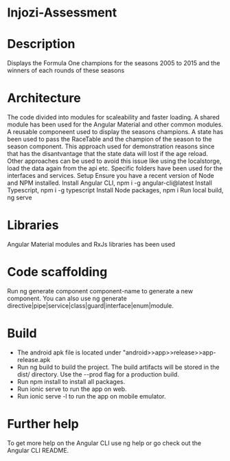 # Injozi-Assessment

# Description

Displays the Formula One champions for the seasons 2005 to 2015 and the winners of each rounds of these seasons

# Architecture

The code divided into modules for scaleability and faster loading. A shared module has been used for the Angular Material and other common modules. A reusable componeent used to display the seasons champions. A state has been used to pass the RaceTable and the champion of the season to the season component. This approach used for demonstration reasons since that has the disantvantage that the state data will lost if the age reload. Other approaches can be used to avoid this issue like using the localstorge, load the data again from the api etc. Specific folders have been used for the interfaces and services. Setup Ensure you have a recent version of Node and NPM installed. Install Angular CLI, npm i -g angular-cli@latest Install Typescript, npm i -g typescript Install Node packages, npm i Run local build, ng serve

# Libraries

Angular Material modules and RxJs libraries has been used

# Code scaffolding

Run ng generate component component-name to generate a new component. You can also use ng generate directive|pipe|service|class|guard|interface|enum|module.

# Build

- The android apk file is located under "android>>app>>release>>app-release.apk
- Run ng build to build the project. The build artifacts will be stored in the dist/ directory. Use the --prod flag for a production build.
- Run npm install to install all packages.
- Run ionic serve to run the app on web.
- Run ionic serve -l to run the app on mobile emulator.

# Further help

To get more help on the Angular CLI use ng help or go check out the Angular CLI README.
